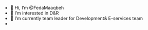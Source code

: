 - 👋 Hi, I’m @FedaMaaqbeh
- 👀 I’m interested in D&R
- 🌱 I’m currently team leader for Development& E-services team
- 

<!---
FedaMaaqbeh/FedaMaaqbeh is a ✨ special ✨ repository because its `README.md` (this file) appears on your GitHub profile.
You can click the Preview link to take a look at your changes.
--->
